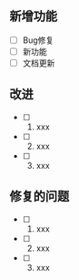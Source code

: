 ## 新增功能

- [ ] Bug修复
- [ ] 新功能
- [ ] 文档更新

## 改进

- [ ] 1. xxx
- [ ] 2. xxx
- [ ] 3. xxx

## 修复的问题

- [ ] 1. xxx
- [ ] 2. xxx
- [ ] 3. xxx

